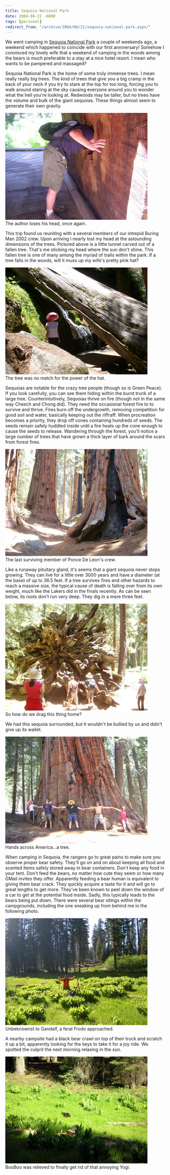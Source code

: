```yaml
---
title: Sequoia National Park
date: 2004-06-22 -0800
tags: [personal]
redirect_from: "/archive/2004/06/21/sequoia-national-park.aspx/"
---
```


We went camping in [Sequoia National Park](http://www.nps.gov/seki/) a
couple of weekends ago, a weekend which happened to coincide with our
first anniversary! Somehow I convinced my lovely wife that a weekend of
camping in the woods among the bears is much preferable to a stay at a
nice hotel resort. I mean who wants to be pampered and massaged?

Sequoia National Park is the home of some truly immense trees. I mean
really really big trees. The kind of trees that give you a big cramp in
the back of your neck if you try to stare at the top for too long,
forcing you to walk around staring at the sky causing everyone around
you to wonder what the hell you're looking at. Redwoods may be taller,
but no trees have the volume and bulk of the giant sequoias. These
things almost seem to generate their own gravity.

![Hello In There](/images/HeadInATree.jpg) \
The author loses his head, once again.

This trip found us reuniting with a several members of our intrepid
Buring Man 2002 crew. Upon arriving I nearly lost my head at the
astounding dimensions of the trees. Pictured above is a little tunnel
carved out of a fallen tree. That's me sticking my head where the sun
don't shine. This fallen tree is one of many among the myriad of trails
within the park. If a tree falls in the woods, will it muss up my wife's
pretty pink hat?

![The Source of Evian](/images/AkumiUnderTree.jpg) \
The tree was no match for the power of the hat.

Sequoias are notable for the crazy tree people (though so is Green
Peace). If you look carefully, you can see them hiding within the burnt
trunk of a large tree. Counterintuitively, Sequoias thrive on fire
(though not in the same way Cheech and Chong did). They need the
occasional forest fire to to survive and thrive. Fires burn off the
undergrowth, removing competition for good soil and water, basically
keeping out the riffraff. When procreation becomes a priority, they drop
off cones containing hundreds of seeds. The seeds remain safely huddled
inside until a fire heats up the cone enough to cause the seeds to
release. Wandering through the forest, you'll notice a large number of
trees that have grown a thick layer of bark around the scars from forest
fires.

![Dane Hiding In a Tree Trunk](/images/CrazyDaneInATree.jpg) \
The last surviving member of Ponce De Leon's crew.

Like a runaway pituitary gland, it's seems that a giant sequoia never
stops growing. They can live for a little over 3000 years and have a
diameter (at the base) of up to 36.5 feet. If a tree survives fires and
other hazards to reach a massive size, the typical cause of death is
falling over from its own weight, much like the Lakers did in the finals
recently. As can be seen below, its roots don't run very deep. They dig
in a mere three feet.

![Roots](/images/Roots.jpg) \
So how do we drag this thing home?

We had this sequoia surrounded, but it wouldn't be bullied by us and
didn't give up its wallet.

![Hands across a sequoia](/images/TreeBig.jpg) \
Hands across America...a tree.

When camping in Sequoia, the rangers go to great pains to make sure you
observe proper bear safety. They'll go on and on about keeping all food
and scented items safely stored away in bear containers. Don't keep any
food in your tent. Don't feed the bears, no matter how cute they seem or
how many GMail invites they offer. Apparently feeding a bear human is
equivalent to giving them bear crack. They quickly acquire a taste for
it and will go to great lengths to get more. They've been known to peel
down the window of a car to get at the potential food inside. Sadly,
this typically leads to the bears being put down. There were several
bear sitings within the campgrounds, including the one sneaking up from
behind me in the following photo.

![Attacked By Ed Bear](/images/PhilAttackedByanEdBear.jpg) \
Unbeknownst to Gandalf, a feral Frodo approached.

A nearby campsite had a black bear crawl on top of their truck and
scratch it up a bit, apparently looking for the keys to take it for a
joy ride. We spotted the culprit the next morning relaxing in the sun.

![Black Bear](/images/BlackBear.jpg) \
BooBoo was relieved to finally get rid of that annoying Yogi.

